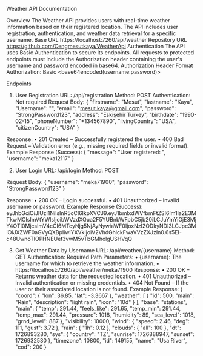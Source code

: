 Weather API Documentation

Overview
The Weather API provides users with real-time weather information based on their registered location. The API includes user registration, authentication, and weather data retrieval for a specific username.
Base URL
https://localhost:7260/api/weather
Repository URL
https://github.com/Cengmesutkaya/WeatherApi
Authentication
The API uses Basic Authentication to secure its endpoints. All requests to protected endpoints must include the Authorization header containing the user's username and password encoded in base64.
Authorization Header Format
Authorization: Basic <base64encoded(username:password)>

Endpoints

1. User Registration
URL: /api/registration
Method: POST
Authentication: Not required
Request Body:
{
   "firstname": "Mesut",
   "lastname": "Kaya",
   "Username": "",
   "email": "mesut.kaya@gmail.com",
   "password": "StrongPassword123",
   "address": "Eskişehir Turkey",
   "birthdate": "1990-02-15",
   "phoneNumber": "+134567890",
   "livingCountry": "USA",
   "citizenCountry": "USA"
}


Response:
•	201 Created – Successfully registered the user.
•	400 Bad Request – Validation error (e.g., missing required fields or invalid format).
Example Response (Success):
{
    "message": "User registered: ",
    "username": "meka12117"
}

2. User Login
URL: /api/login
Method: POST

Request Body:
{
  "username": "meka71900",
  "password": "StrongPassword123"
}

Response:
•	200 OK – Login successful.
•	401 Unauthorized – Invalid username or password.
Example Response (Success):
eyJhbGciOiJIUzI1NiIsInR5cCI6IkpXVCJ9.eyJ1bmlxdWVfbmFtZSI6Im1la2E3MTkwMCIsImVtYWlsIjoibWVzdXQua2F5YUBnbWFpbC5jb20iLCJuYmYiOjE3MjY4OTI0MjcsImV4cCI6MTcyNjg5NjAyNywiaWF0IjoxNzI2ODkyNDI3LCJpc3MiOiJXZWF0aGVyQXBpIiwiYXVkIjoiV2VhdGhlckFwaVVzZXJzIn0.6s5EI-c48UwnoTIOPHNEUet3vwM5vTbGMholgUSHVqQ








3. Get Weather Data by Username
URL: /api/weather/{username}
Method: GET
Authentication: Required
Path Parameters:
•	{username}: The username for which to retrieve the weather information.
•	https://localhost:7260/api/weather/meka71900
Response:
•	200 OK – Returns weather data for the requested location.
•	401 Unauthorized – Invalid authentication or missing credentials.
•	404 Not Found – If the user or their associated location is not found.
Example Response:
{
  "coord": {
    "lon": 36.85,
    "lat": -3.3667
  },
  "weather": [
    {
      "id": 500,
      "main": "Rain",
      "description": "light rain",
      "icon": "10d"
    }
  ],
  "base": "stations",
  "main": {
    "temp": 291.44,
    "feels_like": 291.65,
    "temp_min": 291.44,
    "temp_max": 291.44,
    "pressure": 1018,
    "humidity": 89,
    "sea_level": 1018,
    "grnd_level": 887
  },
  "visibility": 10000,
  "wind": {
    "speed": 2.46,
    "deg": 111,
    "gust": 3.72
  },
  "rain": {
    "1h": 0.12
  },
  "clouds": {
    "all": 100
  },
  "dt": 1726893280,
  "sys": {
    "country": "TZ",
    "sunrise": 1726888947,
    "sunset": 1726932530
  },
  "timezone": 10800,
  "id": 149155,
  "name": "Usa River",
  "cod": 200
}


